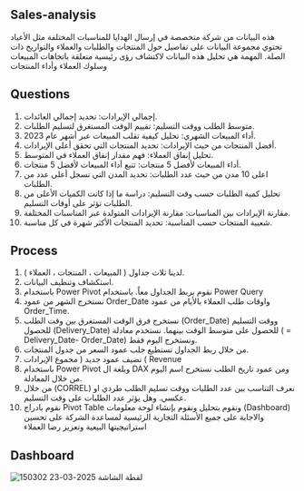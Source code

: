 ## Sales-analysis
هذه البيانات من شركة متخصصة في إرسال الهدايا للمناسبات المختلفة مثل الأعياد تحتوي مجموعة البيانات على تفاصيل حول المنتجات والطلبات والعملاء والتواريخ ذات الصلة. المهمة هي تحليل هذه البيانات لاكتشاف رؤى رئيسية متعلقة باتجاهات المبيعات وسلوك العملاء وأداء المنتجات
## Questions
1.	إجمالي الإيرادات: تحديد إجمالي العائدات.
2.	متوسط الطلب ووقت التسليم: تقييم الوقت المستغرق لتسليم الطلبات.
3.	أداء المبيعات الشهري: تحليل كيفية تقلب المبيعات عبر أشهر عام 2023.
4.	أفضل المنتجات من حيث الإيرادات: تحديد المنتجات التي تحقق أعلى الإيرادات.
5.	تحليل إنفاق العملاء: فهم مقدار إنفاق العملاء في المتوسط.
6.	أداء المبيعات لأفضل 5 منتجات: تتبع أداء المبيعات لأفضل 5 منتجات.
7.	اعلى 10 مدن من حيث عدد الطلبات: تحديد المدن التي تسجل أعلى عدد من الطلبات.
8.	تحليل كمية الطلبات حسب وقت التسليم: دراسة ما إذا كانت الكميات الأعلى من الطلبات تؤثر على أوقات التسليم.
9.	مقارنة الإيرادات بين المناسبات: مقارنة الإيرادات المتولدة عبر المناسبات المختلفة.
10.	شعبية المنتجات حسب المناسبة: تحديد المنتجات الأكثر شهرة في كل مناسبة.
## Process
1.	لدينا ثلاث جداول ( المبيعات ، المنتجات ، العملاء ).
2.	استكشاف وتنظيف البيانات.
3.	باستخدام Power Pivot نقوم بربط الجداول معاً.
باستخدام Power Query
4.	نستخرج الشهر من عمود Order_Date واوقات طلب العملاء بالأيام من عمود Order_Time.
5.	نستخرج فرق الوقت المستغرق بين وقت الطلب (Order_Date) ووقت التسليم للحصول (Delivery_Date) للحصول على متوسط الوقت بينهما.
 نستخدم معادلة ( = Delivery_Date- Order_Date) ونستخرج اليوم فقط.
6.	من خلال ربط الجداول تستطيع جلب عمود السعر من جدول المنتجات.
7.	نضيف عمود جديد ( مجموع الإيرادات   ( Revenue 
8.	باستخدام Power Pivot وبلغة ال DAX ومن عمود تاريخ الطلب نستخرج اسم اليوم من خلال المعادلة. 
9.	من خلال (CORREL) نعرف التناسب بين عدد الطلبات ووقت تسليم الطلب طردي او عكسي. وهل يؤثر عدد الطلبات على وقت التسليم. 
10.	نقوم بادراج Pivot Table ونقوم بتحليل ونقوم بإنشاء لوحة معلومات (Dashboard) والاجابة على جميع الأسئلة التجارية الرئيسية لمساعدة الشركة على تحسين استراتيجيتها البيعية وتعزيز رضا العملاء
## Dashboard
![لقطة الشاشة 2025-03-23 150302](https://github.com/user-attachments/assets/27b66511-4dbb-42ab-97cd-ac1546105a7c)






